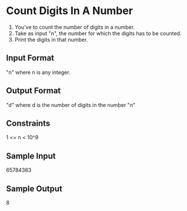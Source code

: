 # Count Digits In A Number

1. You've to count the number of digits in a number.
2. Take as input "n", the number for which the digits has to be counted.
3. Print the digits in that number.

## Input Format
"n" where n is any integer.
## Output Format
"d" where d is the number of digits in the number "n"

## Constraints
1 <= n < 10^9
## Sample Input
65784383
## Sample Output
8
